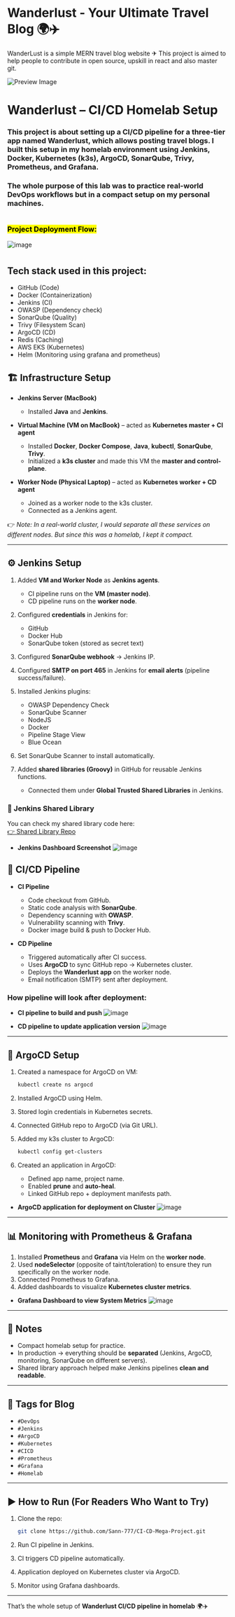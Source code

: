 # Wanderlust - Your Ultimate Travel Blog 🌍✈️

WanderLust is a simple MERN travel blog website ✈ This project is aimed to help people to contribute in open source, upskill in react and also master git.

![Preview Image](https://github.com/krishnaacharyaa/wanderlust/assets/116620586/17ba9da6-225f-481d-87c0-5d5a010a9538)
#

# Wanderlust – CI/CD Homelab Setup

### This project is about setting up a CI/CD pipeline for a three-tier app named Wanderlust, which allows posting travel blogs. I built this setup in my homelab environment using Jenkins, Docker, Kubernetes (k3s), ArgoCD, SonarQube, Trivy, Prometheus, and Grafana.
### The whole purpose of this lab was to practice real-world DevOps workflows but in a compact setup on my personal machines.
#
### <mark>Project Deployment Flow:</mark>
![image](screenshots/Workflow.png)
#

## Tech stack used in this project:
- GitHub (Code)
- Docker (Containerization)
- Jenkins (CI)
- OWASP (Dependency check)
- SonarQube (Quality)
- Trivy (Filesystem Scan)
- ArgoCD (CD)
- Redis (Caching)
- AWS EKS (Kubernetes)
- Helm (Monitoring using grafana and prometheus)

## 🏗️ Infrastructure Setup

* **Jenkins Server (MacBook)**

  * Installed **Java** and **Jenkins**.

* **Virtual Machine (VM on MacBook)** – acted as **Kubernetes master + CI agent**

  * Installed **Docker**, **Docker Compose**, **Java**, **kubectl**, **SonarQube**, **Trivy**.
  * Initialized a **k3s cluster** and made this VM the **master and control-plane**.

* **Worker Node (Physical Laptop)** – acted as **Kubernetes worker + CD agent**

  * Joined as a worker node to the k3s cluster.
  * Connected as a Jenkins agent.

👉 *Note: In a real-world cluster, I would separate all these services on different nodes. But since this was a homelab, I kept it compact.*

---

## ⚙️ Jenkins Setup

1. Added **VM and Worker Node** as **Jenkins agents**.

   * CI pipeline runs on the **VM (master node)**.
   * CD pipeline runs on the **worker node**.

2. Configured **credentials** in Jenkins for:

   * GitHub
   * Docker Hub
   * SonarQube token (stored as secret text)

3. Configured **SonarQube webhook** → Jenkins IP.

4. Configured **SMTP on port 465** in Jenkins for **email alerts** (pipeline success/failure).

5. Installed Jenkins plugins:

   * OWASP Dependency Check
   * SonarQube Scanner
   * NodeJS
   * Docker
   * Pipeline Stage View
   * Blue Ocean

6. Set SonarQube Scanner to install automatically.

7. Added **shared libraries (Groovy)** in GitHub for reusable Jenkins functions.

   * Connected them under **Global Trusted Shared Libraries** in Jenkins.

### 🔗 Jenkins Shared Library

You can check my shared library code here:  
[👉 Shared Library Repo](https://github.com/Sann-777/Jenkins-shared-libraries)

- <b>Jenkins Dashboard Screenshot</b>
![image](screenshots/Jenkins_Dashboard.png)

## 🔐 CI/CD Pipeline

* **CI Pipeline**

  * Code checkout from GitHub.
  * Static code analysis with **SonarQube**.
  * Dependency scanning with **OWASP**.
  * Vulnerability scanning with **Trivy**.
  * Docker image build & push to Docker Hub.

* **CD Pipeline**

  * Triggered automatically after CI success.
  * Uses **ArgoCD** to sync GitHub repo → Kubernetes cluster.
  * Deploys the **Wanderlust app** on the worker node.
  * Email notification (SMTP) sent after deployment.

### How pipeline will look after deployment:
- <b>CI pipeline to build and push</b>
![image](screenshots/Jenkins_CI.png)

- <b>CD pipeline to update application version</b>
![image](screenshots/Jenkins_CD.png)

---

## 🚀 ArgoCD Setup

1. Created a namespace for ArgoCD on VM:

   ```bash
   kubectl create ns argocd
   ```

2. Installed ArgoCD using Helm.

3. Stored login credentials in Kubernetes secrets.

4. Connected GitHub repo to ArgoCD (via Git URL).

5. Added my k3s cluster to ArgoCD:

   ```bash
   kubectl config get-clusters
   ```

6. Created an application in ArgoCD:

   * Defined app name, project name.
   * Enabled **prune** and **auto-heal**.
   * Linked GitHub repo + deployment manifests path.

- <b>ArgoCD application for deployment on Cluster</b>
![image](https://github.com/user-attachments/assets/1ea9d486-656e-40f1-804d-2651efb54cf6)

---

## 📊 Monitoring with Prometheus & Grafana

1. Installed **Prometheus** and **Grafana** via Helm on the **worker node**.
2. Used **nodeSelector** (opposite of taint/toleration) to ensure they run specifically on the worker node.
3. Connected Prometheus to Grafana.
4. Added dashboards to visualize **Kubernetes cluster metrics**.

- <b>Grafana Dashboard to view System Metrics</b>
![image](screenshots/Grafana.png)
---

## 📝 Notes

* Compact homelab setup for practice.
* In production → everything should be **separated** (Jenkins, ArgoCD, monitoring, SonarQube on different servers).
* Shared library approach helped make Jenkins pipelines **clean and readable**.

---

## 📌 Tags for Blog

* `#DevOps`
* `#Jenkins`
* `#ArgoCD`
* `#Kubernetes`
* `#CICD`
* `#Prometheus`
* `#Grafana`
* `#Homelab`

---

## ▶️ How to Run (For Readers Who Want to Try)

1. Clone the repo:

   ```bash
   git clone https://github.com/Sann-777/CI-CD-Mega-Project.git
   ```

2. Run CI pipeline in Jenkins.

3. CI triggers CD pipeline automatically.

4. Application deployed on Kubernetes cluster via ArgoCD.

5. Monitor using Grafana dashboards.

---

That’s the whole setup of **Wanderlust CI/CD pipeline in homelab** 🌍✈️